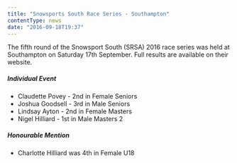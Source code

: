 ```yaml
---
title: "Snowsports South Race Series - Southampton"
contentType: news
date: "2016-09-18T19:37"
---
```


The fifth round of the Snowsport South (SRSA) 2016 race series was held at Southampton on Saturday
17th September. Full results are available on their website.

##### Individual Event
* Claudette Povey - 2nd in Female Seniors
* Joshua Goodsell - 3rd in Male Seniors
* Lindsay Ayton - 2nd in Female Masters
* Nigel Hilliard - 1st in Male Masters 2

##### Honourable Mention
* Charlotte Hilliard was 4th in Female U18
